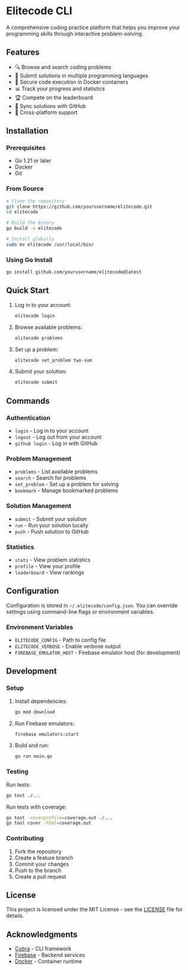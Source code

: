 # Elitecode CLI

A comprehensive coding practice platform that helps you improve your programming skills through interactive problem-solving.

## Features

- 🔍 Browse and search coding problems
- 📝 Submit solutions in multiple programming languages
- 🐳 Secure code execution in Docker containers
- 📊 Track your progress and statistics
- 🏆 Compete on the leaderboard
- 🔄 Sync solutions with GitHub
- 📱 Cross-platform support

## Installation

### Prerequisites

- Go 1.21 or later
- Docker
- Git

### From Source

```bash
# Clone the repository
git clone https://github.com/yourusername/elitecode.git
cd elitecode

# Build the binary
go build -o elitecode

# Install globally
sudo mv elitecode /usr/local/bin/
```

### Using Go Install

```bash
go install github.com/yourusername/elitecode@latest
```

## Quick Start

1. Log in to your account:
   ```bash
   elitecode login
   ```

2. Browse available problems:
   ```bash
   elitecode problems
   ```

3. Set up a problem:
   ```bash
   elitecode set_problem two-sum
   ```

4. Submit your solution:
   ```bash
   elitecode submit
   ```

## Commands

### Authentication
- `login` - Log in to your account
- `logout` - Log out from your account
- `github login` - Log in with GitHub

### Problem Management
- `problems` - List available problems
- `search` - Search for problems
- `set_problem` - Set up a problem for solving
- `bookmark` - Manage bookmarked problems

### Solution Management
- `submit` - Submit your solution
- `run` - Run your solution locally
- `push` - Push solution to GitHub

### Statistics
- `stats` - View problem statistics
- `profile` - View your profile
- `leaderboard` - View rankings

## Configuration

Configuration is stored in `~/.elitecode/config.json`. You can override settings using command-line flags or environment variables.

### Environment Variables

- `ELITECODE_CONFIG` - Path to config file
- `ELITECODE_VERBOSE` - Enable verbose output
- `FIREBASE_EMULATOR_HOST` - Firebase emulator host (for development)

## Development

### Setup

1. Install dependencies:
   ```bash
   go mod download
   ```

2. Run Firebase emulators:
   ```bash
   firebase emulators:start
   ```

3. Build and run:
   ```bash
   go run main.go
   ```

### Testing

Run tests:
```bash
go test ./...
```

Run tests with coverage:
```bash
go test -coverprofile=coverage.out ./...
go tool cover -html=coverage.out
```

### Contributing

1. Fork the repository
2. Create a feature branch
3. Commit your changes
4. Push to the branch
5. Create a pull request

## License

This project is licensed under the MIT License - see the [LICENSE](LICENSE) file for details.

## Acknowledgments

- [Cobra](https://github.com/spf13/cobra) - CLI framework
- [Firebase](https://firebase.google.com/) - Backend services
- [Docker](https://www.docker.com/) - Container runtime 